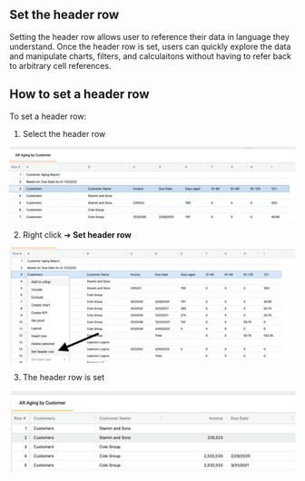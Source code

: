 ## Set the header row
Setting the header row allows user to reference their data in language they understand. Once the header row is set, users can quickly explore the data and manipulate charts, filters, and calculaitons without having to refer back to arbitrary cell references. 

## How to set a header row

To set a header row:

1.	Select the header row

<img src="../assets/fib_06.png"  style="width:600px" class="border"></img>

2.	Right click ➔ **Set header row**

<img src="../assets/fib_07.png"  style="width:600px" class="border"></img>

3.  The header row is set

<img src="../assets/fib_09.png"  style="width:600px" class="border"></img>
